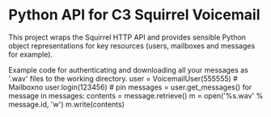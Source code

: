 # Python API for C3 Squirrel Voicemail

This project wraps the Squirrel HTTP API and provides sensible Python object representations for key resources (users, mailboxes and messages for example).

Example code for authenticating and downloading all your messages as '.wav' files to the working directory.
    user = VoicemailUser(555555)  # Mailboxno
    user.login(123456)  # pin
    messages = user.get_messages()
    for message in messages:
        contents = message.retrieve()
        m = open('%s.wav' % message.id, 'w')
        m.write(contents)
